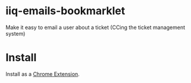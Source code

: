 # iiq-emails-bookmarklet

Make it easy to email a user about a ticket (CCing the ticket management system)

# Install

Install as a [Chrome Extension](https://chromewebstore.google.com/detail/email-incidents/pdnapjogoplmplacjefclkajodidjiam).
